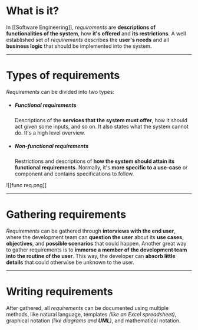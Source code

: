 # What is it?

In [[Software Engineering]], *requirements* are **descriptions of functionalities of the system**, how **it's offered** and **its restrictions**. A well established set of *requirements* describes the **user's needs** and all **business logic** that should be implemented into the system.
___
# Types of requirements

*Requirements* can be divided into two types:

- ##### Functional requirements
	Descriptions of the **services that the system must offer**, how it should act given some inputs, and so on. It also states what the system cannot do. It's a high level overview.

- ##### Non-functional requirements
	Restrictions and descriptions of **how the system should attain its functional requirements**. Normally, it's **more specific to a use-case** or component and contains specifications to follow.

![[func req.png]]
___
# Gathering requirements

*Requirements* can be gathered through **interviews with the end user**, where the development team can **question the user** about its **use cases**, **objectives**, and **possible scenarios** that could happen.
Another great way to gather requirements is to **immerse a member of the development team into the routine of the user**. This way, the developer can **absorb little details** that could otherwise be unknown to the user.
___
# Writing requirements

After gathered, all *requirements* can be documented using multiple methods, like natural language, templates *(like an Excel spreadsheet)*, graphical notation *(like diagrams and **UML**)*, and mathematical notation.